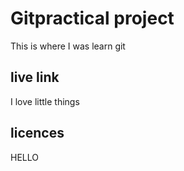 # Gitpractical project
This is where I was learn git


## live link
I love little things
## licences

HELLO